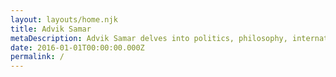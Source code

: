 ```yaml
---
layout: layouts/home.njk
title: Advik Samar
metaDescription: Advik Samar delves into politics, philosophy, international relations, and privacy with insightful perspectives. Explore today's pressing issues through his thought-provoking blog.
date: 2016-01-01T00:00:00.000Z
permalink: /
---
```

